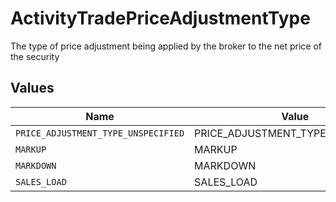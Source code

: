 # ActivityTradePriceAdjustmentType

The type of price adjustment being applied by the broker to the net price of the security


## Values

| Name                                | Value                               |
| ----------------------------------- | ----------------------------------- |
| `PRICE_ADJUSTMENT_TYPE_UNSPECIFIED` | PRICE_ADJUSTMENT_TYPE_UNSPECIFIED   |
| `MARKUP`                            | MARKUP                              |
| `MARKDOWN`                          | MARKDOWN                            |
| `SALES_LOAD`                        | SALES_LOAD                          |